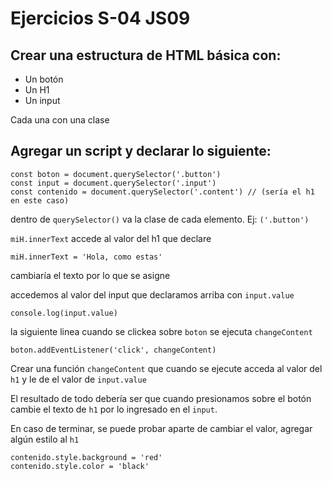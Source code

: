 # Ejercicios S-04 JS09

## Crear una estructura de HTML básica con:

* Un botón
* Un H1
* Un input

Cada una con una clase 

## Agregar un script y declarar lo siguiente:

```
const boton = document.querySelector('.button')
const input = document.querySelector('.input')
const contenido = document.querySelector('.content') // (sería el h1 en este caso)
```

dentro de `querySelector()` va la clase de cada elemento. Ej: `('.button')`

`miH.innerText` accede al valor del h1 que declare

```
miH.innerText = 'Hola, como estas'
```

cambiaría el texto por lo que se asigne

accedemos al valor del input que declaramos arriba con `input.value`

```
console.log(input.value)
```

la siguiente linea cuando se clickea sobre `boton` se ejecuta `changeContent`

```
boton.addEventListener('click', changeContent)
```

Crear una función `changeContent` que cuando se ejecute acceda al valor del `h1` y le de el valor de `input.value`

El resultado de todo debería ser que cuando presionamos sobre el botón cambie el texto de `h1` por lo ingresado en el `input`.

En caso de terminar, se puede probar aparte de cambiar el valor, agregar algún estilo al `h1`

```
contenido.style.background = 'red'
contenido.style.color = 'black'
```

